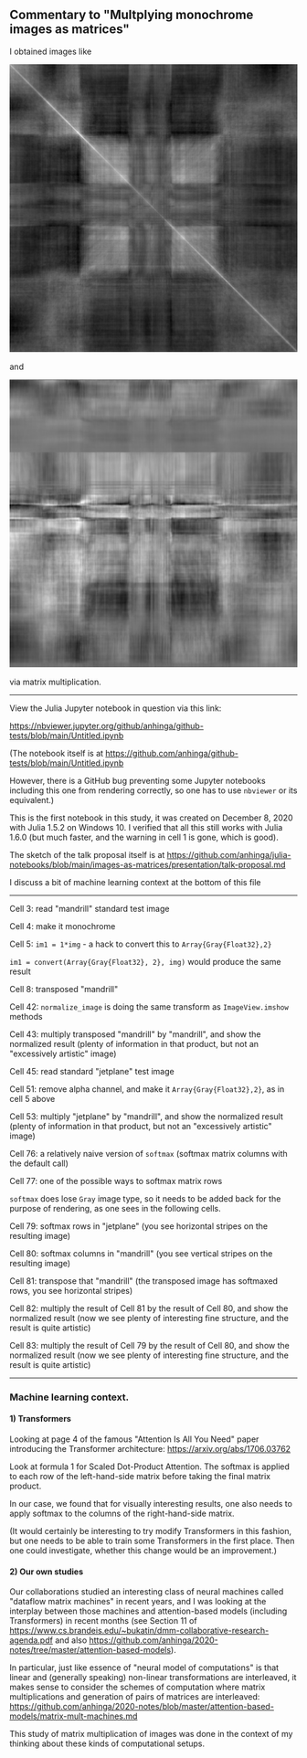 ## Commentary to "Multplying monochrome images as matrices"

I obtained images like

![symmetric](symmetric.png)

and

![asymmetric](asymmetric.png)

via matrix multiplication.

---

View the Julia Jupyter notebook in question via this link:

https://nbviewer.jupyter.org/github/anhinga/github-tests/blob/main/Untitled.ipynb

(The notebook itself is at https://github.com/anhinga/github-tests/blob/main/Untitled.ipynb

However, there is a GitHub bug preventing some Jupyter notebooks including this one from rendering correctly, so
one has to use `nbviewer` or its equivalent.)

This is the first notebook in this study, it was created on December 8, 2020 with Julia 1.5.2
on Windows 10. I verified that all this still works with Julia 1.6.0 (but much faster, and
the warning in cell 1 is gone, which is good).

The sketch of the talk proposal itself is at https://github.com/anhinga/julia-notebooks/blob/main/images-as-matrices/presentation/talk-proposal.md

I discuss a bit of machine learning context at the bottom of this file

---

Cell 3: read "mandrill" standard test image

Cell 4: make it monochrome

Cell 5: `im1 = 1*img` - a hack to convert this to `Array{Gray{Float32},2}`

`im1 = convert(Array{Gray{Float32}, 2}, img)` would produce the same result

Cell 8: transposed "mandrill"

Cell 42: `normalize_image` is doing the same transform as `ImageView.imshow` methods

Cell 43: multiply transposed "mandrill" by "mandrill", and show the normalized result (plenty of information in that product, but not an "excessively artistic" image)

Cell 45: read standard "jetplane" test image

Cell 51: remove alpha channel, and make it `Array{Gray{Float32},2}`, as in cell 5 above

Cell 53: multiply "jetplane" by "mandrill", and show the normalized result (plenty of information in that product, but not an "excessively artistic" image)

Cell 76: a relatively naive version of `softmax` (softmax matrix columns with the default call)

Cell 77: one of the possible ways to softmax matrix rows 

`softmax` does lose `Gray` image type, so it needs to be added back for the purpose of rendering, as one sees in the following cells.

Cell 79: softmax rows in "jetplane" (you see horizontal stripes on the resulting image)

Cell 80: softmax columns in "mandrill" (you see vertical stripes on the resulting image)

Cell 81: transpose that "mandrill" (the transposed image has softmaxed rows, you see horizontal stripes)

Cell 82: multiply the result of Cell 81 by the result of Cell 80, and show the normalized result (now we see plenty of interesting fine structure, and the result is quite artistic)

Cell 83: multiply the result of Cell 79 by the result of Cell 80, and show the normalized result (now we see plenty of interesting fine structure, and the result is quite artistic)

---

### Machine learning context.

#### 1) Transformers

Looking at page 4 of the famous "Attention Is All You Need" paper introducing the Transformer architecture: https://arxiv.org/abs/1706.03762

Look at formula 1 for Scaled Dot-Product Attention. The softmax is applied to each row of the left-hand-side matrix before taking the final matrix product.

In our case, we found that for visually interesting results, one also needs to apply softmax to the columns of the right-hand-side matrix.

(It would certainly be interesting to try modify Transformers in this fashion, but one needs to be able to train some Transformers in the first place.
Then one could investigate, whether this change would be an improvement.)

#### 2) Our own studies

Our collaborations studied an interesting class of neural machines called "dataflow matrix machines" in recent years, and I was looking at the interplay between
those machines and attention-based models (including Transformers) in recent months (see Section 11 of https://www.cs.brandeis.edu/~bukatin/dmm-collaborative-research-agenda.pdf and also https://github.com/anhinga/2020-notes/tree/master/attention-based-models).

In particular, just like essence of "neural model of computations" is that linear and (generally speaking) non-linear transformations are interleaved,
it makes sense to consider the schemes of computation where matrix multiplications and generation of pairs of matrices are interleaved: https://github.com/anhinga/2020-notes/blob/master/attention-based-models/matrix-mult-machines.md

This study of matrix multiplication of images was done in the context of my thinking about these kinds of computational setups.

